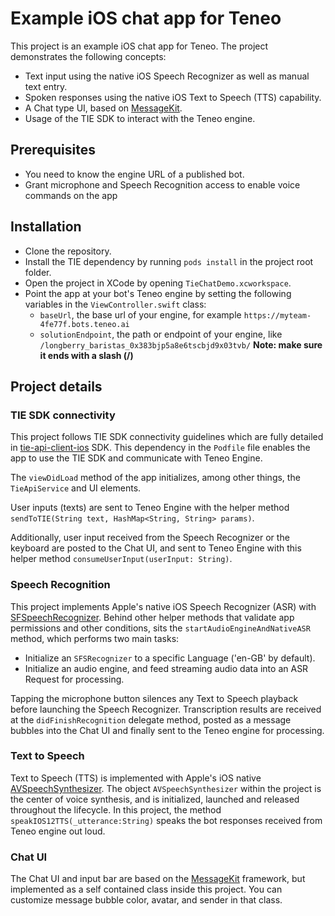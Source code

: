 # Example iOS chat app for Teneo

This project is an example iOS chat app for Teneo. The project demonstrates the following concepts:
* Text input using the native iOS Speech Recognizer as well as manual text entry.
* Spoken responses using the native iOS Text to Speech (TTS) capability.
* A Chat type UI, based on [MessageKit](https://github.com/MessageKit/MessageKit).
* Usage of the TIE SDK to interact with the Teneo engine.

## Prerequisites
* You need to know the engine URL of a published bot.
* Grant microphone and Speech Recognition access to enable voice commands on the app

## Installation
* Clone the repository.
* Install the TIE dependency by running `pods install` in the project root folder.
* Open the project in XCode by opening `TieChatDemo.xcworkspace`.
* Point the app at your bot's Teneo engine by setting the following variables in the `ViewController.swift` class:
    * `baseUrl`, the base url of your engine, for example `https://myteam-4fe77f.bots.teneo.ai`
    * `solutionEndpoint`, the path or endpoint of your engine, like `/longberry_baristas_0x383bjp5a8e6tscbjd9x03tvb/` **Note: make sure it ends with a slash (/)**


## Project details
### TIE SDK connectivity
This project follows TIE SDK connectivity guidelines which are fully detailed in [tie-api-client-ios](https://github.com/artificialsolutions/tie-api-client-ios) SDK. This dependency in the `Podfile` file enables the app to use the TIE SDK and communicate with Teneo Engine.

The `viewDidLoad` method of the app initializes, among other things, the `TieApiService` and UI elements.

User inputs (texts) are sent to Teneo Engine with the helper method `sendToTIE(String text, HashMap<String, String> params)`.

Additionally, user input received from the Speech Recognizer or the keyboard are posted to the Chat UI, and sent to Teneo Engine with this helper method `consumeUserInput(userInput: String)`.

### Speech Recognition
This project implements Apple's native iOS Speech Recognizer (ASR) with [SFSpeechRecognizer](https://developer.apple.com/documentation/speech/sfspeechrecognizer). Behind other helper methods that validate app permissions and other conditions, sits the `startAudioEngineAndNativeASR` method, which performs two main tasks:

- Initialize an `SFSRecognizer` to a specific Language ('en-GB' by default).
- Initialize an audio engine, and feed streaming audio data into an ASR Request for processing.

Tapping the microphone button silences any Text to Speech playback before launching the Speech Recognizer. Transcription results are received at the `didFinishRecognition` delegate method, posted as a message bubbles into the Chat UI and finally sent to the Teneo engine for processing.

### Text to Speech
Text to Speech (TTS) is implemented with Apple's iOS native [AVSpeechSynthesizer](https://developer.apple.com/documentation/avfoundation/avspeechsynthesizer). The object `AVSpeechSynthesizer` within the project is the center of voice synthesis, and is initialized, launched and released throughout the lifecycle. In this project, the method `speakIOS12TTS(_utterance:String)` speaks the bot responses received from Teneo engine out loud.

### Chat UI
The Chat UI and input bar are based on the [MessageKit](https://github.com/MessageKit/MessageKit) framework, but implemented as a self contained class inside this project. You can customize message bubble color, avatar, and sender in that class. 

